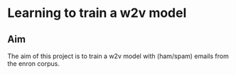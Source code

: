 # Learning to train a w2v model
## Aim
The aim of this project is to train a w2v model with (ham/spam) emails from the enron corpus.
